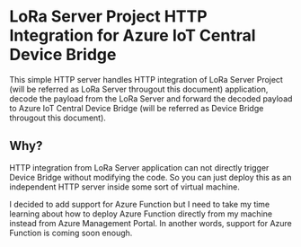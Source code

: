LoRa Server Project HTTP Integration for Azure IoT Central Device Bridge
========================================================================

This simple HTTP server handles HTTP integration of LoRa Server Project (will be referred as LoRa Server througout this document) application, decode the payload from the LoRa Server and forward the decoded payload to Azure IoT Central Device Bridge (will be referred as Device Bridge througout this document).

## Why?

HTTP integration from LoRa Server application can not directly trigger Device Bridge without modifying the code. So you can just deploy this as an independent HTTP server inside some sort of virtual machine.

I decided to add support for Azure Function but I need to take my time learning about how to deploy Azure Function directly from my machine instead from Azure Management Portal. In another words, support for Azure Function is coming soon enough.


